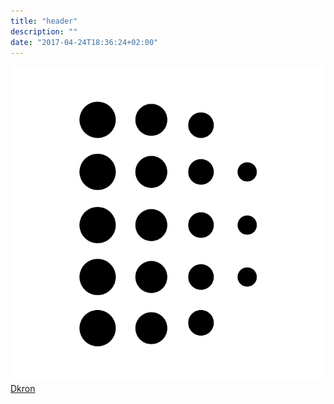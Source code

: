 ```yaml
---
title: "header"
description: ""
date: "2017-04-24T18:36:24+02:00"
---
```

<div class="brand">
  <a class="logo" href="."><img src="/img/dkron-badge-bw.png"/> Dkron</a>
</div>
